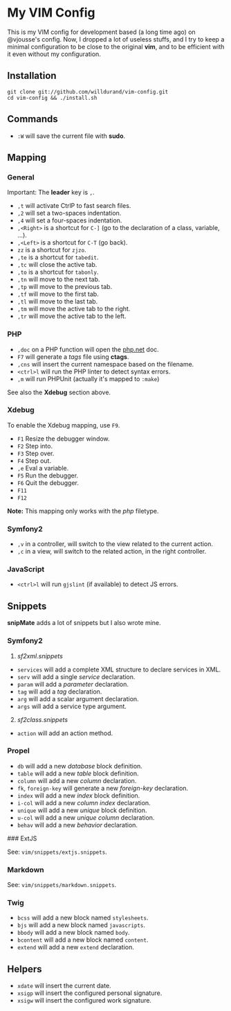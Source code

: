 My VIM Config
=============

This is my VIM config for development based (a long time ago) on @vjousse's
config. Now, I dropped a lot of useless stuffs, and I try to keep a minimal
configuration to be close to the original **vim**, and to be efficient with it
even without my configuration.

Installation
------------

    git clone git://github.com/willdurand/vim-config.git
    cd vim-config && ./install.sh


Commands
--------

* `:W`      will save the current file with **sudo**.


Mapping
-------

### General

Important: The **leader** key is `,`.

* `,t`      will activate CtrlP to fast search files.
* `,2`      will set a two-spaces indentation.
* `,4`      will set a four-spaces indentation.
* `,<Right>` is a shortcut for `C-]` (go to the declaration of a class, variable, ...).
* `,<Left>` is a shortcut for `C-T` (go back).
* `zz`      is a shortcut for `zjzo`.
* `,te`     is a shortcut for `tabedit`.
* `,tc`     will close the active tab.
* `,to`     is a shortcut for `tabonly`.
* `,tn`     will move to the next tab.
* `,tp`     will move to the previous tab.
* `,tf`     will move to the first tab.
* `,tl`     will move to the last tab.
* `,tm`     will move the active tab to the right.
* `,tr`     will move the active tab to the left.

### PHP

* `,doc`    on a PHP function will open the [php.net](http://en.php.net) doc.
* `F7`      will generate a _tags_ file using **ctags**.
* `,cns`    will insert the current namespace based on the filename.
* `<ctrl>l` will run the PHP linter to detect syntax errors.
* `,m`      will run PHPUnit (actually it's mapped to `:make`)

See also the **Xdebug** section above.

### Xdebug

To enable the Xdebug mapping, use `F9`.

* `F1`      Resize the debugger window.
* `F2`      Step into.
* `F3`      Step over.
* `F4`      Step out.
* `,e`      Eval a variable.
* `F5`      Run the debugger.
* `F6`      Quit the debugger.
* `F11`
* `F12`

**Note:** This mapping only works with the _php_ filetype.

### Symfony2

* `,v`      in a controller, will switch to the view related to the current
action.
* `,c`      in a view, will switch to the related action, in the right
controller.

### JavaScript

* `<ctrl>l` will run `gjslint` (if available) to detect JS errors.


Snippets
--------

**snipMate** adds a lot of snippets but I also wrote mine.

### Symfony2

1. _sf2xml.snippets_

* `services`    will add a complete XML structure to declare services in XML.
* `serv`        will add a single _service_ declaration.
* `param`       will add a _parameter_ declaration.
* `tag`         will add a _tag_ declaration.
* `arg`         will add a scalar argument declaration.
* `args`        will add a service type argument.

2. _sf2class.snippets_

* `action`      will add an action method.

### Propel

* `db`          will add a new _database_ block definition.
* `table`       will add a new _table_ block definition.
* `column`      will add a new _column_ declaration.
* `fk`, `foreign-key`   will generate a new _foreign-key_ declaration.
* `index`       will add a new _index_ block definition.
* `i-col`       will add a new _column index_ declaration.
* `unique`      will add a new _unique_ block definition.
* `u-col`       will add a new _unique column_ declaration.
* `behav`       will add a new _behavior_ declaration.

### ExtJS

See: `vim/snippets/extjs.snippets`.

### Markdown

See: `vim/snippets/markdown.snippets`.

### Twig

* `bcss`        will add a new block named `stylesheets`.
* `bjs`         will add a new block named `javascripts`.
* `bbody`       will add a new block named `body`.
* `bcontent`    will add a new block named `content`.
* `extend`      will add a new `extend` declaration.


Helpers
-------

* `xdate`       will insert the current date.
* `xsigp`       will insert the configured personal signature.
* `xsigw`       will insert the configured work signature.
